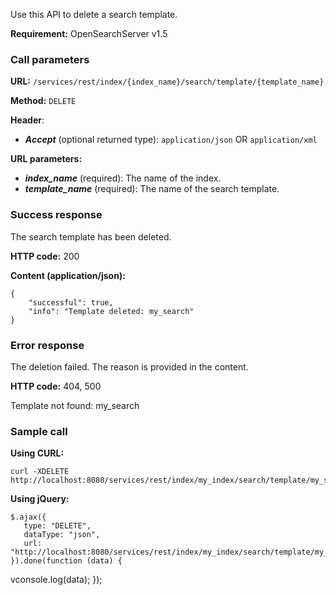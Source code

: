 Use this API to delete a search template.

**Requirement:** OpenSearchServer v1.5

### Call parameters

**URL:** ```/services/rest/index/{index_name}/search/template/{template_name}```

**Method:** ```DELETE```

**Header**:
- _**Accept**_ (optional returned type): ```application/json``` OR ```application/xml```

**URL parameters:**
- _**index_name**_ (required): The name of the index.
- _**template_name**_ (required): The name of the search template.

### Success response
The search template has been deleted.

**HTTP code:**
200

**Content (application/json):**

    {
        "successful": true,
        "info": "Template deleted: my_search"
    }
    

### Error response

The deletion failed. The reason is provided in the content.

**HTTP code:**
404, 500

    
Template not found: my_search
    

### Sample call

**Using CURL:**

    curl -XDELETE http://localhost:8080/services/rest/index/my_index/search/template/my_search
    

**Using jQuery:**

    $.ajax({ 
       type: "DELETE",
       dataType: "json",
       url: "http://localhost:8080/services/rest/index/my_index/search/template/my_search"
    }).done(function (data) {
   vconsole.log(data);
    });
    